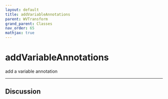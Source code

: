 ```yaml
---
layout: default
title: addVariableAnnotations
parent: WVTransform
grand_parent: Classes
nav_order: 65
mathjax: true
---
```


#  addVariableAnnotations

add a variable annotation


---

## Discussion

  
